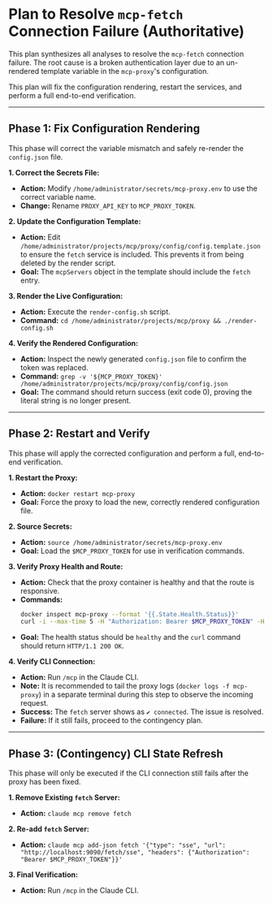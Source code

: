 # Plan to Resolve `mcp-fetch` Connection Failure (Authoritative)

This plan synthesizes all analyses to resolve the `mcp-fetch` connection failure. The root cause is a broken authentication layer due to an un-rendered template variable in the `mcp-proxy`'s configuration.

This plan will fix the configuration rendering, restart the services, and perform a full end-to-end verification.

---

## Phase 1: Fix Configuration Rendering

This phase will correct the variable mismatch and safely re-render the `config.json` file.

**1. Correct the Secrets File:**
   - **Action:** Modify `/home/administrator/secrets/mcp-proxy.env` to use the correct variable name.
   - **Change:** Rename `PROXY_API_KEY` to `MCP_PROXY_TOKEN`.

**2. Update the Configuration Template:**
   - **Action:** Edit `/home/administrator/projects/mcp/proxy/config/config.template.json` to ensure the `fetch` service is included. This prevents it from being deleted by the render script.
   - **Goal:** The `mcpServers` object in the template should include the `fetch` entry.

**3. Render the Live Configuration:**
   - **Action:** Execute the `render-config.sh` script.
   - **Command:** `cd /home/administrator/projects/mcp/proxy && ./render-config.sh`

**4. Verify the Rendered Configuration:**
   - **Action:** Inspect the newly generated `config.json` file to confirm the token was replaced.
   - **Command:** `grep -v '${MCP_PROXY_TOKEN}' /home/administrator/projects/mcp/proxy/config/config.json`
   - **Goal:** The command should return success (exit code 0), proving the literal string is no longer present.

---

## Phase 2: Restart and Verify

This phase will apply the corrected configuration and perform a full, end-to-end verification.

**1. Restart the Proxy:**
   - **Action:** `docker restart mcp-proxy`
   - **Goal:** Force the proxy to load the new, correctly rendered configuration file.

**2. Source Secrets:**
   - **Action:** `source /home/administrator/secrets/mcp-proxy.env`
   - **Goal:** Load the `$MCP_PROXY_TOKEN` for use in verification commands.

**3. Verify Proxy Health and Route:**
   - **Action:** Check that the proxy container is healthy and that the route is responsive.
   - **Commands:**
     ```bash
     docker inspect mcp-proxy --format '{{.State.Health.Status}}'
     curl -i --max-time 5 -H "Authorization: Bearer $MCP_PROXY_TOKEN" -H "Accept: text/event-stream" http://localhost:9090/fetch/sse
     ```
   - **Goal:** The health status should be `healthy` and the `curl` command should return `HTTP/1.1 200 OK`.

**4. Verify CLI Connection:**
   - **Action:** Run `/mcp` in the Claude CLI.
   - **Note:** It is recommended to tail the proxy logs (`docker logs -f mcp-proxy`) in a separate terminal during this step to observe the incoming request.
   - **Success:** The `fetch` server shows as `✔ connected`. The issue is resolved.
   - **Failure:** If it still fails, proceed to the contingency plan.

---

## Phase 3: (Contingency) CLI State Refresh

This phase will only be executed if the CLI connection still fails after the proxy has been fixed.

**1. Remove Existing `fetch` Server:**
   - **Action:** `claude mcp remove fetch`

**2. Re-add `fetch` Server:**
   - **Action:** `claude mcp add-json fetch '{"type": "sse", "url": "http://localhost:9090/fetch/sse", "headers": {"Authorization": "Bearer $MCP_PROXY_TOKEN"}}'`

**3. Final Verification:**
   - **Action:** Run `/mcp` in the Claude CLI.
